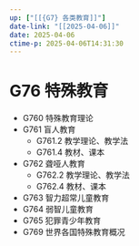 ```yaml
---
up: ["[[{G7} 各类教育]]"]
date-link: "[[2025-04-06]]"
date: 2025-04-06
ctime-p: 2025-04-06T14:31:30
---
```


# G76 特殊教育

- G760 特殊教育理论
- G761 盲人教育
	- G761.2 教学理论、教学法
	- G761.4 教材、课本
- G762 聋哑人教育
	- G762.2 教学理论、教学法
	- G762.4 教材、课本
- G763 智力超常儿童教育
- G764 弱智儿童教育
- G765 犯罪青少年教育
- G769 世界各国特殊教育概况

